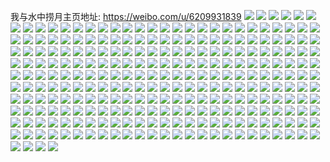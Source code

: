 我与水中捞月主页地址: https://weibo.com/u/6209931839 
![](https://wx4.sinaimg.cn/mw2000/006MgeWXly1h9emx64n64j30u0140n2b.jpg) 
![](https://wx4.sinaimg.cn/mw2000/006MgeWXly1h98regqiz5j31hc1hce81.jpg) 
![](https://wx4.sinaimg.cn/mw2000/006MgeWXly1h95lohatogj30u013zn5k.jpg) 
![](https://wx4.sinaimg.cn/mw2000/006MgeWXly1h95loggmpuj30u0140n4m.jpg) 
![](https://wx4.sinaimg.cn/mw2000/006MgeWXly1h910lo0pnij30u0140n4t.jpg) 
![](https://wx4.sinaimg.cn/mw2000/006MgeWXly1h8xfu996flj30u0140n6i.jpg) 
![](https://wx4.sinaimg.cn/mw2000/006MgeWXly1h8igh6q217j32802you11.jpg) 
![](https://wx4.sinaimg.cn/mw2000/006MgeWXly1h8g477v983j310t0u0dq5.jpg) 
![](https://wx4.sinaimg.cn/mw2000/006MgeWXly1h8g478johzj30u0140drj.jpg) 
![](https://wx4.sinaimg.cn/mw2000/006MgeWXly1h8g4775esgj30u00xgn4y.jpg) 
![](https://wx4.sinaimg.cn/mw2000/006MgeWXly1h8g479af77j30u0140ai5.jpg) 
![](https://wx4.sinaimg.cn/mw2000/006MgeWXly1h87xw16pspj30u00u047k.jpg) 
![](https://wx4.sinaimg.cn/mw2000/006MgeWXly1h87xw1x4bkj30u0140qbl.jpg) 
![](https://wx4.sinaimg.cn/mw2000/006MgeWXly1h87xw9uc3aj30u0140n8o.jpg) 
![](https://wx4.sinaimg.cn/mw2000/006MgeWXly1h7s5a9kwkij30u0140tq2.jpg) 
![](https://wx4.sinaimg.cn/mw2000/006MgeWXly1h7s5abjxsmj30u01h77np.jpg) 
![](https://wx4.sinaimg.cn/mw2000/006MgeWXly1h7piymdtg8j32bi33c1l2.jpg) 
![](https://wx4.sinaimg.cn/mw2000/006MgeWXly1h7piypyvx2j30wi1evzx2.jpg) 
![](https://wx4.sinaimg.cn/mw2000/006MgeWXly1h7hkfwedv3j30u0140ait.jpg) 
![](https://wx4.sinaimg.cn/mw2000/006MgeWXly1h7grynts67j32c02mdu11.jpg) 
![](https://wx4.sinaimg.cn/mw2000/006MgeWXly1h7grypnk3uj3292302e85.jpg) 
![](https://wx4.sinaimg.cn/mw2000/006MgeWXly1h7gryrbb8qj329i30owx1.jpg) 
![](https://wx4.sinaimg.cn/mw2000/006MgeWXly1h7grysphqsj32682njkjl.jpg) 
![](https://wx4.sinaimg.cn/mw2000/006MgeWXly1h7gryti7gjj30wi1ycnjl.jpg) 
![](https://wx4.sinaimg.cn/mw2000/006MgeWXly1h6u8kroclwj30ur0u0aeq.jpg) 
![](https://wx4.sinaimg.cn/mw2000/006MgeWXly1h6u8kq6tdjj30u00u0di8.jpg) 
![](https://wx4.sinaimg.cn/mw2000/006MgeWXly1h6sbncklqsj30u0140tfd.jpg) 
![](https://wx4.sinaimg.cn/mw2000/006MgeWXly1h6sbnczobqj30u0140dlz.jpg) 
![](https://wx4.sinaimg.cn/mw2000/006MgeWXly1h6rc3c236hj31wq1kob29.jpg) 
![](https://wx4.sinaimg.cn/mw2000/006MgeWXly1h6r1qghxhtj31400u0dnu.jpg) 
![](https://wx4.sinaimg.cn/mw2000/006MgeWXly1h6r1qhjoewj315e0u0wgt.jpg) 
![](https://wx4.sinaimg.cn/mw2000/006MgeWXly1h6r1qiipojj31400u0414.jpg) 
![](https://wx4.sinaimg.cn/mw2000/006MgeWXly1h6oefpcg5fj32c02c0qrm.jpg) 
![](https://wx4.sinaimg.cn/mw2000/006MgeWXly1h6n30a65zuj32802yon1m.jpg) 
![](https://wx4.sinaimg.cn/mw2000/006MgeWXly1h6k84otl2lj31400u0n4l.jpg) 
![](https://wx4.sinaimg.cn/mw2000/006MgeWXly1h6gip5uepqj327v2yie82.jpg) 
![](https://wx4.sinaimg.cn/mw2000/006MgeWXly1h6gip7mthgj32c029m4qp.jpg) 
![](https://wx4.sinaimg.cn/mw2000/006MgeWXly1h6gipcdn4mj32c0340npi.jpg) 
![](https://wx4.sinaimg.cn/mw2000/006MgeWXly1h6gainskhrj30u014011j.jpg) 
![](https://wx4.sinaimg.cn/mw2000/006MgeWXly1h6gaiodha7j30u0140q72.jpg) 
![](https://wx4.sinaimg.cn/mw2000/006MgeWXly1h5zewf36nzj30u0102gnz.jpg) 
![](https://wx4.sinaimg.cn/mw2000/006MgeWXly1h5upojfh7fj325f2v8b2b.jpg) 
![](https://wx4.sinaimg.cn/mw2000/006MgeWXly1h5upokmd2aj30wi1yce1o.jpg) 
![](https://wx4.sinaimg.cn/mw2000/006MgeWXly1h5qxq04i4xj30u016mjxx.jpg) 
![](https://wx4.sinaimg.cn/mw2000/006MgeWXly1h5q03ufp6lj30u00q041j.jpg) 
![](https://wx4.sinaimg.cn/mw2000/006MgeWXly1h5q04124jej30u00zrtf7.jpg) 
![](https://wx4.sinaimg.cn/mw2000/006MgeWXly1h5q043h355j30u00qdjwa.jpg) 
![](https://wx4.sinaimg.cn/mw2000/006MgeWXly1h5q03fw7t1j30u00q2ad4.jpg) 
![](https://wx4.sinaimg.cn/mw2000/006MgeWXly1h5ojsyw65pj325f2rd7wi.jpg) 
![](https://wx4.sinaimg.cn/mw2000/006MgeWXly1h5l2g1mtksj32c035pu0y.jpg) 
![](https://wx4.sinaimg.cn/mw2000/006MgeWXly1h5l2g0riwqj32c035hkjm.jpg) 
![](https://wx4.sinaimg.cn/mw2000/006MgeWXly1h4tqr049r1j30u010omzn.jpg) 
![](https://wx4.sinaimg.cn/mw2000/006MgeWXly1h4ieu9qvx6j30u0140gti.jpg) 
![](https://wx4.sinaimg.cn/mw2000/006MgeWXly1h4ieuaoh4cj30u0140dmj.jpg) 
![](https://wx4.sinaimg.cn/mw2000/006MgeWXly1h4fdr1vmmpj30zb0u0grx.jpg) 
![](https://wx4.sinaimg.cn/mw2000/006MgeWXly1h44xhhdigsj30u00u0wma.jpg) 
![](https://wx4.sinaimg.cn/mw2000/006MgeWXly1h44i4gsx66j30u014kh0d.jpg) 
![](https://wx4.sinaimg.cn/mw2000/006MgeWXly1h40f1tphvwj30u01hc11m.jpg) 
![](https://wx4.sinaimg.cn/mw2000/006MgeWXly1h2uzkc0k7uj30u00u047t.jpg) 
![](https://wx4.sinaimg.cn/mw2000/006MgeWXly1h2uzjvodc2j30u00u0k1g.jpg) 
![](https://wx4.sinaimg.cn/mw2000/006MgeWXly1h2kdyn88n9j32dm280qv6.jpg) 
![](https://wx4.sinaimg.cn/mw2000/006MgeWXly1h2kdyoczkzj329t34zx6p.jpg) 
![](https://wx4.sinaimg.cn/mw2000/006MgeWXly1h2ddo3agnbj32b42irhdt.jpg) 
![](https://wx4.sinaimg.cn/mw2000/006MgeWXly1h28tzlzw1fj33402c0kjm.jpg) 
![](https://wx4.sinaimg.cn/mw2000/006MgeWXly1h28tzk6nl2j32nt27f1ky.jpg) 
![](https://wx4.sinaimg.cn/mw2000/006MgeWXly1h26nf62komj314l0u0wmw.jpg) 
![](https://wx4.sinaimg.cn/mw2000/006MgeWXly1h20t0dy7k2j32bb2bbkjl.jpg) 
![](https://wx4.sinaimg.cn/mw2000/006MgeWXly1h1zhz8t01aj30u00w3n0z.jpg) 
![](https://wx4.sinaimg.cn/mw2000/006MgeWXly1h1giqek34mj329y31ab2b.jpg) 
![](https://wx4.sinaimg.cn/mw2000/006MgeWXly1h1giqgsxnhj329i30o7wj.jpg) 
![](https://wx4.sinaimg.cn/mw2000/006MgeWXly1h1giqhuetdj329s312npd.jpg) 
![](https://wx4.sinaimg.cn/mw2000/006MgeWXly1h1giqd1fdxj325f2v87wj.jpg) 
![](https://wx4.sinaimg.cn/mw2000/006MgeWXly1h1giqjsz22j324v2uib2b.jpg) 
![](https://wx4.sinaimg.cn/mw2000/006MgeWXly1h1giqldoxvj325k2vex6q.jpg) 
![](https://wx4.sinaimg.cn/mw2000/006MgeWXly1h1giqobvrgj32622w2kjo.jpg) 
![](https://wx4.sinaimg.cn/mw2000/006MgeWXly1h1giqtmha7j32c03404qu.jpg) 
![](https://wx4.sinaimg.cn/mw2000/006MgeWXly1h1giqx0c8zj32c0340u12.jpg) 
![](https://wx4.sinaimg.cn/mw2000/006MgeWXly1h1gir05h4ej33402c07wm.jpg) 
![](https://wx4.sinaimg.cn/mw2000/006MgeWXly1h1gir5p6stj32c02g9e83.jpg) 
![](https://wx4.sinaimg.cn/mw2000/006MgeWXly1h1gir7hhg7j32c0340e83.jpg) 
![](https://wx4.sinaimg.cn/mw2000/006MgeWXly1h1gir9hnmoj321z2qme84.jpg) 
![](https://wx4.sinaimg.cn/mw2000/006MgeWXly1h0pxjpzeutj32c0340hdw.jpg) 
![](https://wx4.sinaimg.cn/mw2000/006MgeWXly1h0pxjsnlmaj32c0340b2d.jpg) 
![](https://wx4.sinaimg.cn/mw2000/006MgeWXly1h0pxju6di7j32862ywe84.jpg) 
![](https://wx4.sinaimg.cn/mw2000/006MgeWXly1h0pxjwm8ekj327f2xxhdx.jpg) 
![](https://wx4.sinaimg.cn/mw2000/006MgeWXly1h0pxjyfczpj32f625n4qr.jpg) 
![](https://wx4.sinaimg.cn/mw2000/006MgeWXly1h0pxjzepp6j32bw28ckjm.jpg) 
![](https://wx4.sinaimg.cn/mw2000/006MgeWXly1h0pxk1udatj32bu33skjp.jpg) 
![](https://wx4.sinaimg.cn/mw2000/006MgeWXly1h0pxjnpi10j32c0340kjs.jpg) 
![](https://wx4.sinaimg.cn/mw2000/006MgeWXly1h0oe2qs5qdj32c03401ky.jpg) 
![](https://wx4.sinaimg.cn/mw2000/006MgeWXly1h0nklse11lj32802yoqv6.jpg) 
![](https://wx4.sinaimg.cn/mw2000/006MgeWXly1h0in41w356j32tg2444qq.jpg) 
![](https://wx4.sinaimg.cn/mw2000/006MgeWXly1h0in43ditgj32yo280hdu.jpg) 
![](https://wx4.sinaimg.cn/mw2000/006MgeWXly1h0in40ueowj32me1x2x6q.jpg) 
![](https://wx4.sinaimg.cn/mw2000/006MgeWXly1h0gcon1scnj32c02ppkjn.jpg) 
![](https://wx4.sinaimg.cn/mw2000/006MgeWXly1h0ecyfji1sj322j2reb29.jpg) 
![](https://wx4.sinaimg.cn/mw2000/006MgeWXly1h0ecydq2zgj32af31w7wl.jpg) 
![](https://wx4.sinaimg.cn/mw2000/006MgeWXly1h0ave0504aj31400u0qk5.jpg) 
![](https://wx4.sinaimg.cn/mw2000/006MgeWXly1h0ave0pts3j30u4146gvu.jpg) 
![](https://wx4.sinaimg.cn/mw2000/006MgeWXly1h0ave12qb3j315g0tw4h0.jpg) 
![](https://wx4.sinaimg.cn/mw2000/006MgeWXly1h0avcnlwcjj32c03404qs.jpg) 
![](https://wx4.sinaimg.cn/mw2000/006MgeWXly1h0avcpncthj32aq2mtx6p.jpg) 
![](https://wx4.sinaimg.cn/mw2000/006MgeWXly1h02u8fx48kj30u010athk.jpg) 
![](https://wx4.sinaimg.cn/mw2000/006MgeWXly1h02u8fm0l7j30u00u0wkw.jpg) 
![](https://wx4.sinaimg.cn/mw2000/006MgeWXly1gzym4cf0n5j32c02c01ky.jpg) 
![](https://wx4.sinaimg.cn/mw2000/006MgeWXly1gzupjrhw1ij32c02c04qq.jpg) 
![](https://wx4.sinaimg.cn/mw2000/006MgeWXly1gzupjuo4y1j32c02c0hdu.jpg) 
![](https://wx4.sinaimg.cn/mw2000/006MgeWXly1gzupjvuxc1j32c02c0kjm.jpg) 
![](https://wx4.sinaimg.cn/mw2000/006MgeWXly1gzupjwurqoj32c02c0b2a.jpg) 
![](https://wx4.sinaimg.cn/mw2000/006MgeWXly1gzupjxsojrj32c02c0u0x.jpg) 
![](https://wx4.sinaimg.cn/mw2000/006MgeWXly1gzupjytjlpj33402c0npe.jpg) 
![](https://wx4.sinaimg.cn/mw2000/006MgeWXly1gzupjzvgk2j33402c01kz.jpg) 
![](https://wx4.sinaimg.cn/mw2000/006MgeWXly1gzupk15qdwj33402c04qr.jpg) 
![](https://wx4.sinaimg.cn/mw2000/006MgeWXly1gzupk2m2scj33402c07wj.jpg) 
![](https://wx4.sinaimg.cn/mw2000/006MgeWXly1gzupk3v3adj32c03401kz.jpg) 
![](https://wx4.sinaimg.cn/mw2000/006MgeWXly1gzupk567bvj32c03404qr.jpg) 
![](https://wx4.sinaimg.cn/mw2000/006MgeWXly1gzupjq28a3j33402c07wj.jpg) 
![](https://wx4.sinaimg.cn/mw2000/006MgeWXly1gzupk6faa2j33402c0x6q.jpg) 
![](https://wx4.sinaimg.cn/mw2000/006MgeWXly1gzupjtjl2gj33402c01kz.jpg) 
![](https://wx4.sinaimg.cn/mw2000/006MgeWXly1gzqsyl8c7sj30wi1yc7gj.jpg) 
![](https://wx4.sinaimg.cn/mw2000/006MgeWXly1gzqsywbahqj30wi1ychdt.jpg) 
![](https://wx4.sinaimg.cn/mw2000/006MgeWXly1gzqsyz5ibej31o02qc4qp.jpg) 
![](https://wx4.sinaimg.cn/mw2000/006MgeWXly1gzqsz2e1mfj30wi1yc1kx.jpg) 
![](https://wx4.sinaimg.cn/mw2000/006MgeWXly1gzqsygk4woj30wi1yc1kx.jpg) 
![](https://wx4.sinaimg.cn/mw2000/006MgeWXly1gzqsz5whstj30wi1ycx4l.jpg) 
![](https://wx4.sinaimg.cn/mw2000/006MgeWXly1gzqlwgru3jj30u0140dmr.jpg) 
![](https://wx4.sinaimg.cn/mw2000/006MgeWXly1gzqlwi0cm1j30u00u0q6i.jpg) 
![](https://wx4.sinaimg.cn/mw2000/006MgeWXly1gzqlwf62dij31400u0dmi.jpg) 
![](https://wx4.sinaimg.cn/mw2000/006MgeWXly1gzqlwjif7uj30u00u0aj2.jpg) 
![](https://wx4.sinaimg.cn/mw2000/006MgeWXly1gznuaqkt47j32582v0hdx.jpg) 
![](https://wx4.sinaimg.cn/mw2000/006MgeWXly1gznuaokapij31ze2n04qs.jpg) 
![](https://wx4.sinaimg.cn/mw2000/006MgeWXly1gznuarm27yj31s81zjhdt.jpg) 
![](https://wx4.sinaimg.cn/mw2000/006MgeWXly1gznuat8k3hj323m2suqv9.jpg) 
![](https://wx4.sinaimg.cn/mw2000/006MgeWXly1gznuav1ap6j32bc334kjo.jpg) 
![](https://wx4.sinaimg.cn/mw2000/006MgeWXly1gznuaw4yglj32c02c04qq.jpg) 
![](https://wx4.sinaimg.cn/mw2000/006MgeWXly1gznuaxxbjoj32722xee85.jpg) 
![](https://wx4.sinaimg.cn/mw2000/006MgeWXly1gznub05q80j327a2xqx6s.jpg) 
![](https://wx4.sinaimg.cn/mw2000/006MgeWXly1gznub1lv7pj32972rnu0z.jpg) 
![](https://wx4.sinaimg.cn/mw2000/006MgeWXly1gznub3fn0hj327s2oox6q.jpg) 
![](https://wx4.sinaimg.cn/mw2000/006MgeWXly1gznub51bmsj3297309x6r.jpg) 
![](https://wx4.sinaimg.cn/mw2000/006MgeWXly1gznub76dd2j32c03407wj.jpg) 
![](https://wx4.sinaimg.cn/mw2000/006MgeWXly1gzkgq58105j32by2444qq.jpg) 
![](https://wx4.sinaimg.cn/mw2000/006MgeWXly1gzazxhtr4qj30u00yck16.jpg) 
![](https://wx4.sinaimg.cn/mw2000/006MgeWXly1gzazxgre32j30u0108k4d.jpg) 
![](https://wx4.sinaimg.cn/mw2000/006MgeWXly1gz7kjyr14rj327a2xqqv7.jpg) 
![](https://wx4.sinaimg.cn/mw2000/006MgeWXly1gz7kk0lvncj3290300u11.jpg) 
![](https://wx4.sinaimg.cn/mw2000/006MgeWXly1gz7kk1rrihj32c02oonpe.jpg) 
![](https://wx4.sinaimg.cn/mw2000/006MgeWXly1gz7kk2smjdj32c03407wi.jpg) 
![](https://wx4.sinaimg.cn/mw2000/006MgeWXly1gz7kjx7bq2j32c0340npi.jpg) 
![](https://wx4.sinaimg.cn/mw2000/006MgeWXly1gz7kk5zxnaj325p2vlqva.jpg) 
![](https://wx4.sinaimg.cn/mw2000/006MgeWXly1gz7kk8i4ijj32c0340b2f.jpg) 
![](https://wx4.sinaimg.cn/mw2000/006MgeWXly1gz7kk9i5znj33402c0e82.jpg) 
![](https://wx4.sinaimg.cn/mw2000/006MgeWXly1gz7kkapjflj33402c0e82.jpg) 
![](https://wx4.sinaimg.cn/mw2000/006MgeWXly1gz5dentbf0j30u011wae6.jpg) 
![](https://wx4.sinaimg.cn/mw2000/006MgeWXly1gz5den3rqtj30u0101ace.jpg) 
![](https://wx4.sinaimg.cn/mw2000/006MgeWXly1gz5dep4obpj30u013zdo3.jpg) 
![](https://wx4.sinaimg.cn/mw2000/006MgeWXly1gz5deqn8e4j30u0103wr8.jpg) 
![](https://wx4.sinaimg.cn/mw2000/006MgeWXly1gz3nl9gpzkj30u00zetff.jpg) 
![](https://wx4.sinaimg.cn/mw2000/006MgeWXly1gz3nla768hj30u010majy.jpg) 
![](https://wx4.sinaimg.cn/mw2000/006MgeWXly1gz3nlb70uhj30u014012c.jpg) 
![](https://wx4.sinaimg.cn/mw2000/006MgeWXly1gz3nlc9dc5j30u00xwamf.jpg) 
![](https://wx4.sinaimg.cn/mw2000/006MgeWXly1gz3nldcwxfj30u00z2na1.jpg) 
![](https://wx4.sinaimg.cn/mw2000/006MgeWXly1gz3nlefcyhj30u010yguw.jpg) 
![](https://wx4.sinaimg.cn/mw2000/006MgeWXly1gz3nlfhz9hj30u013o15j.jpg) 
![](https://wx4.sinaimg.cn/mw2000/006MgeWXly1gz3nl8tge0j30u00u0th4.jpg) 
![](https://wx4.sinaimg.cn/mw2000/006MgeWXly1gz2gcep644j32an22enpe.jpg) 
![](https://wx4.sinaimg.cn/mw2000/006MgeWXly1gz2gcfxy9zj326r2x0npf.jpg) 
![](https://wx4.sinaimg.cn/mw2000/006MgeWXly1gz2gcht45cj32yi27wu0z.jpg) 
![](https://wx4.sinaimg.cn/mw2000/006MgeWXly1gz2gcj101tj32852mee82.jpg) 
![](https://wx4.sinaimg.cn/mw2000/006MgeWXly1gz2gckcwuzj32c02fk4qs.jpg) 
![](https://wx4.sinaimg.cn/mw2000/006MgeWXly1gz2gclt0s3j327h2g7kjo.jpg) 
![](https://wx4.sinaimg.cn/mw2000/006MgeWXly1gz2gcnbydoj32682wanpg.jpg) 
![](https://wx4.sinaimg.cn/mw2000/006MgeWXly1gz2gcp0b4vj32b72o3b2e.jpg) 
![](https://wx4.sinaimg.cn/mw2000/006MgeWXly1gz2gcdj7e2j31zt26xhdu.jpg) 
![](https://wx4.sinaimg.cn/mw2000/006MgeWXly1gz165i0eytj32c02ccu0x.jpg) 
![](https://wx4.sinaimg.cn/mw2000/006MgeWXly1gz0qch6akdj32c0340u0y.jpg) 
![](https://wx4.sinaimg.cn/mw2000/006MgeWXly1gz0qc7wex2j32c03407wj.jpg) 
![](https://wx4.sinaimg.cn/mw2000/006MgeWXly1gz0qc9cfcoj32c0340npe.jpg) 
![](https://wx4.sinaimg.cn/mw2000/006MgeWXly1gz0qc6avt7j32c0340x6q.jpg) 
![](https://wx4.sinaimg.cn/mw2000/006MgeWXly1gz0qcbsznlj32c03407wj.jpg) 
![](https://wx4.sinaimg.cn/mw2000/006MgeWXly1gz0qcd7weyj32c0340kjm.jpg) 
![](https://wx4.sinaimg.cn/mw2000/006MgeWXly1gz0qcewbfqj32c03404qr.jpg) 
![](https://wx4.sinaimg.cn/mw2000/006MgeWXly1gz0qcil9y7j32c0340x6p.jpg) 
![](https://wx4.sinaimg.cn/mw2000/006MgeWXly1gz0qcjmkekj32c0340u0x.jpg) 
![](https://wx4.sinaimg.cn/mw2000/006MgeWXly1gz0qcl1ibdj32c03401kz.jpg) 
![](https://wx4.sinaimg.cn/mw2000/006MgeWXly1gz0qcmz303j32c0340x6q.jpg) 
![](https://wx4.sinaimg.cn/mw2000/006MgeWXly1gyy3rr2zuzj32c0340e83.jpg) 
![](https://wx4.sinaimg.cn/mw2000/006MgeWXly1gyuxz3c5roj33402c0x6p.jpg) 
![](https://wx4.sinaimg.cn/mw2000/006MgeWXly1gyuxz4zj7mj33402c01ky.jpg) 
![](https://wx4.sinaimg.cn/mw2000/006MgeWXly1gyuxz6x9faj33402c07wi.jpg) 
![](https://wx4.sinaimg.cn/mw2000/006MgeWXly1gyuxz9a2r8j33402c04qq.jpg) 
![](https://wx4.sinaimg.cn/mw2000/006MgeWXly1gyuxzas9xzj32c0340b2a.jpg) 
![](https://wx4.sinaimg.cn/mw2000/006MgeWXly1gyuxzca84fj33402c07wi.jpg) 
![](https://wx4.sinaimg.cn/mw2000/006MgeWXly1gyuxzdu0yxj33402c0x6p.jpg) 
![](https://wx4.sinaimg.cn/mw2000/006MgeWXly1gyuxzf9pbbj32c03407wi.jpg) 
![](https://wx4.sinaimg.cn/mw2000/006MgeWXly1gyuxzgtl7oj32c0340e82.jpg) 
![](https://wx4.sinaimg.cn/mw2000/006MgeWXly1gyuxzidgtdj32c0340e82.jpg) 
![](https://wx4.sinaimg.cn/mw2000/006MgeWXly1gyuxzjxxx3j32c0340hdu.jpg) 
![](https://wx4.sinaimg.cn/mw2000/006MgeWXly1gyuxz1pdhej32c0340qv6.jpg) 
![](https://wx4.sinaimg.cn/mw2000/006MgeWXly1gyuxzl9yc5j33402c0qv5.jpg) 
![](https://wx4.sinaimg.cn/mw2000/006MgeWXly1gytsq4918bj32c02c0b2b.jpg) 
![](https://wx4.sinaimg.cn/mw2000/006MgeWXly1gytsq5iz0bj32bx33xe82.jpg) 
![](https://wx4.sinaimg.cn/mw2000/006MgeWXly1gytsq2yow3j32c02c01ky.jpg) 
![](https://wx4.sinaimg.cn/mw2000/006MgeWXly1gytsq6pf3hj32bx33xkjm.jpg) 
![](https://wx4.sinaimg.cn/mw2000/006MgeWXly1gytaa01m3dj30u00u07e3.jpg) 
![](https://wx4.sinaimg.cn/mw2000/006MgeWXly1gysfmxmt21j311w0u011v.jpg) 
![](https://wx4.sinaimg.cn/mw2000/006MgeWXly1gysfmwfny0j31400tytf5.jpg) 
![](https://wx4.sinaimg.cn/mw2000/006MgeWXly1gyppzpk785j30u0140dld.jpg) 
![](https://wx4.sinaimg.cn/mw2000/006MgeWXly1gymb7cq0jrj30u0140wuh.jpg) 
![](https://wx4.sinaimg.cn/mw2000/006MgeWXly1gyki4zz9czj30u00u0q4n.jpg) 
![](https://wx4.sinaimg.cn/mw2000/006MgeWXly1gyjb5mrgqsj32802yo1l0.jpg) 
![](https://wx4.sinaimg.cn/mw2000/006MgeWXly1gyjb5ljw43j32802yoe84.jpg) 
![](https://wx4.sinaimg.cn/mw2000/006MgeWXly1gyhx2lltzpj30u00u049y.jpg) 
![](https://wx4.sinaimg.cn/mw2000/006MgeWXly1gyhx2mbyisj30u00u0n2c.jpg) 
![](https://wx4.sinaimg.cn/mw2000/006MgeWXly1gygmz1vd5uj30u0140k2c.jpg) 
![](https://wx4.sinaimg.cn/mw2000/006MgeWXly1gygmz2gsocj31400u0gvm.jpg) 
![](https://wx4.sinaimg.cn/mw2000/006MgeWXly1gygmz35yeij30u0140woq.jpg) 
![](https://wx4.sinaimg.cn/mw2000/006MgeWXly1gygmz3pyxxj30u0140wmi.jpg) 
![](https://wx4.sinaimg.cn/mw2000/006MgeWXly1gygmyyvqjgj30u0140wql.jpg) 
![](https://wx4.sinaimg.cn/mw2000/006MgeWXly1gygmz4dhapj30u00xck17.jpg) 
![](https://wx4.sinaimg.cn/mw2000/006MgeWXly1gycy1swcauj30u01407df.jpg) 
![](https://wx4.sinaimg.cn/mw2000/006MgeWXly1gycy1t6vkdj313q0u07e1.jpg) 
![](https://wx4.sinaimg.cn/mw2000/006MgeWXly1gycy1te7vij31400u010w.jpg) 
![](https://wx4.sinaimg.cn/mw2000/006MgeWXly1gycy1sfjdcj31400u0tfl.jpg) 
![](https://wx4.sinaimg.cn/mw2000/006MgeWXly1gycy1trbhij31400u0dmg.jpg) 
![](https://wx4.sinaimg.cn/mw2000/006MgeWXly1gycy1u4059j31400u0141.jpg) 
![](https://wx4.sinaimg.cn/mw2000/006MgeWXly1gycy1um2m7j30u00u0qe0.jpg) 
![](https://wx4.sinaimg.cn/mw2000/006MgeWXly1gycy1uxcrrj30u00u0thp.jpg) 
![](https://wx4.sinaimg.cn/mw2000/006MgeWXly1gycy1v4nt7j30u00u0118.jpg) 
![](https://wx4.sinaimg.cn/mw2000/006MgeWXly1gycy1vd41pj30ty140jvs.jpg) 
![](https://wx4.sinaimg.cn/mw2000/006MgeWXly1gxgm3ouc2jj31yt2m9u0x.jpg) 
![](https://wx4.sinaimg.cn/mw2000/006MgeWXly1gxfnxx48rij30u00gwn0t.jpg) 
![](https://wx4.sinaimg.cn/mw2000/006MgeWXly1gv3ctst2etj62bz2bzkjl02.jpg) 
![](https://wx4.sinaimg.cn/mw2000/006MgeWXly1gv3ctu4jtmj62bz2c0npd02.jpg) 
![](https://wx4.sinaimg.cn/mw2000/006MgeWXly1gv3ctvh0jfj62bz2bzkjl02.jpg) 
![](https://wx4.sinaimg.cn/mw2000/006MgeWXly1gv3ctwzds5j62bz2bzkjl02.jpg) 
![](https://wx4.sinaimg.cn/mw2000/006MgeWXly1gv3ctqulu6j61lc1lchd902.jpg) 
![](https://wx4.sinaimg.cn/mw2000/006MgeWXly1gtxek47beej60u00zrtkm02.jpg) 
![](https://wx4.sinaimg.cn/mw2000/006MgeWXly1gtxek54s8wj60u014t14r02.jpg) 
![](https://wx4.sinaimg.cn/mw2000/006MgeWXly1gtxek5rrvdj60u00y5aj802.jpg) 
![](https://wx4.sinaimg.cn/mw2000/006MgeWXly1gtxek3fxhmj60u00u0afa02.jpg) 
![](https://wx4.sinaimg.cn/mw2000/006MgeWXly1gthw5ba4rmj31po2871ky.jpg) 
![](https://wx4.sinaimg.cn/mw2000/006MgeWXly1gthw59oh52j31pz25u7wi.jpg) 
![](https://wx4.sinaimg.cn/mw2000/006MgeWXly1gt95wr9xq7j32ar35su11.jpg) 
![](https://wx4.sinaimg.cn/mw2000/006MgeWXly1gt95wtuzvrj32ds1sghdu.jpg) 
![](https://wx4.sinaimg.cn/mw2000/006MgeWXly1gt00mbyop1j31qw29h1kx.jpg) 
![](https://wx4.sinaimg.cn/mw2000/006MgeWXly1gsy6kfsxh3j32ds1sc1kz.jpg) 
![](https://wx4.sinaimg.cn/mw2000/006MgeWXly1gswwdbjeidj30sg0g0q5g.jpg) 
![](https://wx4.sinaimg.cn/mw2000/006MgeWXly1gsurw3awe7j30qp0n846e.jpg) 
![](https://wx4.sinaimg.cn/mw2000/006MgeWXly1gsstk97e53j30u015agty.jpg) 
![](https://wx4.sinaimg.cn/mw2000/006MgeWXly1gsrs17yseuj330r29khdv.jpg) 
![](https://wx4.sinaimg.cn/mw2000/006MgeWXly1gsr73s67adj622135se8202.jpg) 
![](https://wx4.sinaimg.cn/mw2000/006MgeWXly1gsqkmsshsvj32bc1avqv5.jpg) 
![](https://wx4.sinaimg.cn/mw2000/006MgeWXly1gsqk4qbuu2j30u0140wkn.jpg) 
![](https://wx4.sinaimg.cn/mw2000/006MgeWXly1gsqk3t9tarj30v90ljdjv.jpg) 
![](https://wx4.sinaimg.cn/mw2000/006MgeWXly1gsqk3trlldj30os10v7c9.jpg) 
![](https://wx4.sinaimg.cn/mw2000/006MgeWXly1gsqk3splejj30u0140djt.jpg) 
![](https://wx4.sinaimg.cn/mw2000/006MgeWXly1gsqk3uba88j30n01dsq42.jpg) 
![](https://wx4.sinaimg.cn/mw2000/006MgeWXly1gsqk3ukwi5j30u0140n0v.jpg) 
![](https://wx4.sinaimg.cn/mw2000/006MgeWXly1gsqk3v0dvnj31j418gwth.jpg) 
